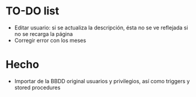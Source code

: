 # TO-DO list

* Editar usuario: si se actualiza la descripción, ésta no se ve reflejada si no se recarga la página
* Corregir error con los meses


# Hecho
* Importar de la BBDD original usuarios y privilegios, así como triggers y stored procedures
